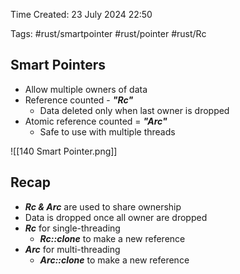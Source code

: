 Time Created: 23 July 2024 22:50

Tags: #rust/smartpointer #rust/pointer #rust/Rc

## Smart Pointers

- Allow multiple owners of data
- Reference counted - ***"Rc"*** 
	- Data deleted only when last owner is dropped
- Atomic reference counted = ***"Arc"*** 
	- Safe to use with multiple threads

![[140 Smart Pointer.png]]

## Recap

- ***Rc & Arc*** are used to share ownership
- Data is dropped once all owner are dropped
- ***Rc*** for single-threading
	- ***Rc::clone*** to make a new reference
- ***Arc*** for multi-threading
	- ***Arc::clone*** to make a new reference
	
